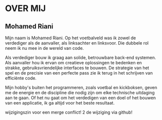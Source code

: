 #  OVER MIJ
## Mohamed Riani


Mijn naam is Mohamed Riani. Op het voetbalveld was ik zowel de verdediger als de aanvaller, als linksachter en linksvoor. Die dubbele rol neem ik nu mee in de wereld van code.

Als verdediger bouw ik graag aan solide, betrouwbare back-end systemen. Als aanvaller hou ik ervan om creatieve oplossingen te bedenken en strakke, gebruiksvriendelijke interfaces te bouwen. De strategie van het spel en de precisie van een perfecte pass zie ik terug in het schrijven van efficiënte code.

Mijn hobby's buiten het programmeren, zoals voetbal en kickboksen, geven me de energie en de discipline die nodig zijn om elke technische uitdaging aan te gaan. Of het nu gaat om het verdedigen van een doel of het bouwen van een applicatie, ik ga altijd voor het beste resultaat.

wijzigingszin voor een merge conflict! 2 de wijziging via github!
